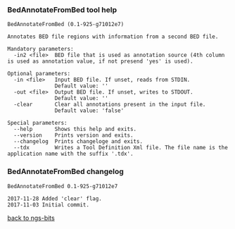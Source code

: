 ### BedAnnotateFromBed tool help
	BedAnnotateFromBed (0.1-925-g71012e7)
	
	Annotates BED file regions with information from a second BED file.
	
	Mandatory parameters:
	  -in2 <file>  BED file that is used as annotation source (4th column is used as annotation value, if not presend 'yes' is used).
	
	Optional parameters:
	  -in <file>   Input BED file. If unset, reads from STDIN.
	               Default value: ''
	  -out <file>  Output BED file. If unset, writes to STDOUT.
	               Default value: ''
	  -clear       Clear all annotations present in the input file.
	               Default value: 'false'
	
	Special parameters:
	  --help       Shows this help and exits.
	  --version    Prints version and exits.
	  --changelog  Prints changeloge and exits.
	  --tdx        Writes a Tool Definition Xml file. The file name is the application name with the suffix '.tdx'.
	
### BedAnnotateFromBed changelog
	BedAnnotateFromBed 0.1-925-g71012e7
	
	2017-11-28 Added 'clear' flag.
	2017-11-03 Initial commit.
[back to ngs-bits](https://github.com/imgag/ngs-bits)
